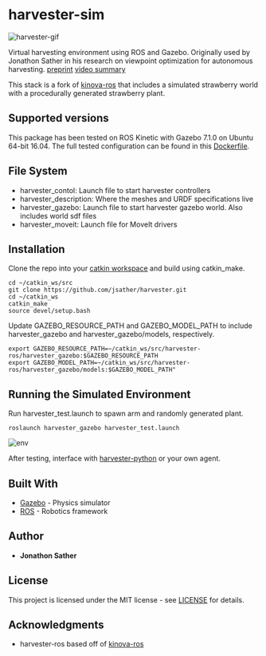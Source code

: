 # harvester-sim
![harvester-gif](https://imgur.com/0dghLur.gif)

Virtual harvesting environment using ROS and Gazebo. Originally used by Jonathon Sather in his research on viewpoint optimization for autonomous harvesting. [preprint](https://arxiv.org/abs/1903.02074) [video summary](https://youtu.be/C6hrCVv2B-o)

This stack is a fork of [kinova-ros](https://github.com/Kinovarobotics/kinova-ros) that includes a simulated strawberry world with a procedurally generated strawberry plant. 

## Supported versions
This package has been tested on ROS Kinetic with Gazebo 7.1.0 on Ubuntu 64-bit 16.04. The full tested configuration can be found in this [Dockerfile](https://github.com/jsather/harvester-docker/harvester_project_build/Dockerfile).

## File System
 - harvester_contol: Launch file to start harvester controllers 
 - harvester_description: Where the meshes and URDF specifications live
 - harvester_gazebo: Launch file to start harvester gazebo world. Also includes world sdf files
 - harvester_moveit: Launch file for MoveIt drivers
 
## Installation
Clone the repo into your [catkin workspace](http://wiki.ros.org/catkin/Tutorials/create_a_workspace) and build using catkin_make.
```
cd ~/catkin_ws/src
git clone https://github.com/jsather/harvester.git
cd ~/catkin_ws
catkin_make
source devel/setup.bash
```

Update GAZEBO_RESOURCE_PATH and GAZEBO_MODEL_PATH to include harvester_gazebo and harvester_gazebo/models, respectively.

```
export GAZEBO_RESOURCE_PATH=~/catkin_ws/src/harvester-ros/harvester_gazebo:$GAZEBO_RESOURCE_PATH
export GAZEBO_MODEL_PATH=~/catkin_ws/src/harvester-ros/harvester_gazebo/models:$GAZEBO_MODEL_PATH"
```

## Running the Simulated Environment
Run harvester_test.launch to spawn arm and randomly generated plant.
``` 
roslaunch harvester_gazebo harvester_test.launch
```

![env](https://imgur.com/c1So1YB)

After testing, interface with [harvester-python](https://github.com/jsather/harvester-python) or your own agent.

## Built With
* [Gazebo](http://gazebosim.org) - Physics simulator
* [ROS](https://www.ros.org) - Robotics framework

## Author

* **Jonathon Sather** 

## License
This project is licensed under the MIT license - see [LICENSE](LICENSE) for details.

## Acknowledgments
* harvester-ros based off of [kinova-ros](https://github.com/Kinovarobotics/kinova-ros)
